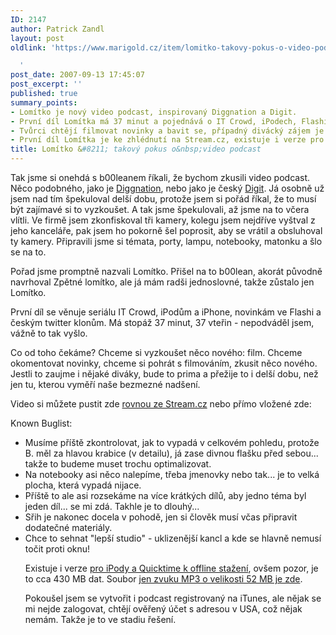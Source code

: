 ```yaml
---
ID: 2147
author: Patrick Zandl
layout: post
oldlink: 'https://www.marigold.cz/item/lomitko-takovy-pokus-o-video-podcast

  '
post_date: 2007-09-13 17:45:07
post_excerpt: ''
published: true
summary_points:
- Lomítko je nový video podcast, inspirovaný Diggnation a Digit.
- První díl Lomítka má 37 minut a pojednává o IT Crowd, iPodech, Flashi a Twitteru.
- Tvůrci chtějí filmovat novinky a bavit se, případný divácký zájem je bonus.
- První díl Lomítka je ke zhlédnutí na Stream.cz, existuje i verze pro iPod.
title: Lomítko &#8211; takový pokus o&nbsp;video podcast
---
```


Tak jsme si onehdá s b00leanem říkali, že bychom zkusili video podcast. Něco podobného, jako je <a href="http://www.diggnation.com">Diggnation</a>, nebo jako je český <a href="http://www.digit.cz">Digit</a>. Já osobně už jsem nad tím špekuloval delší dobu, protože jsem si pořád říkal, že to musí být zajímavé si to vyzkoušet. A tak jsme špekulovali, až jsme na to včera vlítli. Ve firmě jsem zkonfiskoval tři kamery, kolegu jsem nejdříve vyštval z jeho kanceláře, pak jsem ho pokorně šel poprosit, aby se vrátil a obsluhoval ty kamery. Připravili jsme si témata, porty, lampu, notebooky, matonku a šlo se na to. 

Pořad jsme promptně nazvali Lomítko. Přišel na to b00lean, akorát původně navrhoval Zpětné lomítko, ale já mám radši jednoslovné, takže zůstalo jen Lomítko. 

První díl se věnuje seriálu IT Crowd, iPodům a iPhone, novinkám ve Flashi a českým twitter klonům. Má stopáž 37 minut, 37 vteřin - nepodváděl jsem, vážně to tak vyšlo. 

Co od toho čekáme? Chceme si vyzkoušet něco nového: film. Chceme okomentovat novinky, chceme si pohrát s filmováním, zkusit něco nového. Jestli to zaujme i nějaké diváky, bude to prima a přežije to i delší dobu, než jen tu, kterou vyměří naše bezmezné nadšení. 

Video si můžete pustit zde <a href="http://www.stream.cz/clanek/1523-lomitko-1-hlavne-o-novych-ipodech-a-it-crowd">rovnou ze Stream.cz</a> nebo přímo vložené zde:

<script src="http://www.stream.cz/include/10805"></script>

Known Buglist:
<ul>
<li>Musíme příště zkontrolovat, jak to vypadá v celkovém pohledu, protože
B. měl za hlavou krabice (v detailu), já zase divnou flašku před
sebou... takže to budeme muset trochu optimalizovat.
</li>
<li>
Na notebooky asi něco nalepíme, třeba jmenovky nebo tak... je to velká
plocha, která vypadá nijace.
</li>
<li>
Příště to ale asi rozsekáme na více krátkých dílů, aby jedno téma byl
jeden díl... se mi zdá. Takhle je to dlouhý...
</li>
<li>
Sřih je nakonec docela v pohodě, jen si člověk musí včas připravit dodatečné materiály.
</li>
<li>
Chce to sehnat "lepší studio" - uklizenější kancl a kde se hlavně nemusí točit proti oknu!
</li>

Existuje i verze <a href="http://marigold.cz/podcast/lomitko_final_1.m4v" onClick="javascript:urchinTracker ('/downloads/lomitko_1_m4v'); ">pro iPody a Quicktime k offline stažení</a>, ovšem pozor, je to cca 430 MB dat. Soubor <a href="http://marigold.cz/podcast/lomitko_1.mp3" onClick="javascript:urchinTracker ('/downloads/lomitko_1_mp3'); ">jen zvuku MP3 o velikosti 52 MB je zde</a>.

Pokoušel jsem se vytvořit i podcast registrovaný na iTunes, ale nějak se mi nejde zalogovat, chtějí ověřený účet s adresou v USA, což nějak nemám. Takže je to ve stadiu řešení.